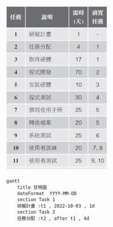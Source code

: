 ![HW2](hw2.jpg "任務")
---
```mermaid
gantt
    title 甘特圖
    dateFormat  YYYY-MM-DD
    section Task 1
    研擬計畫 :t1 , 2022-10-03 , 1d
    section Task 2
    任務分配 :t2 , after t1 , 4d
```

